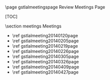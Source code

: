 \page gstlalmeetingspage Review Meetings Page

[TOC]

\section meetings Meetings

- \ref gstlalmeeting20140120page
- \ref gstlalmeeting20140205page
- \ref gstlalmeeting20140219page
- \ref gstlalmeeting20140226page
- \ref gstlalmeeting20140305page
- \ref gstlalmeeting20140326page
- \ref gstlalmeeting20140409page
- \ref gstlalmeeting20140427page
